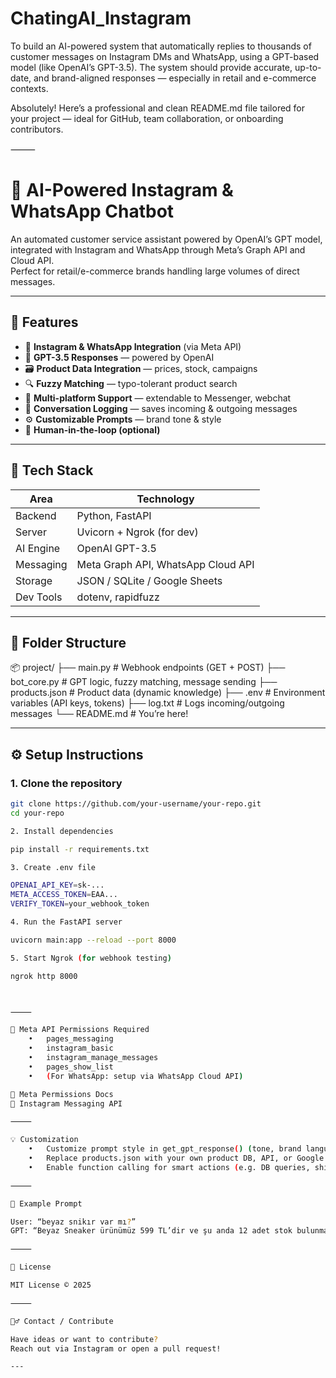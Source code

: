 # ChatingAI_Instagram
To build an AI-powered system that automatically replies to thousands of customer messages on Instagram DMs and WhatsApp, using a GPT-based model (like OpenAI’s GPT-3.5). The system should provide accurate, up-to-date, and brand-aligned responses — especially in retail and e-commerce contexts.

Absolutely! Here’s a professional and clean README.md file tailored for your project — ideal for GitHub, team collaboration, or onboarding contributors.

⸻



# 🤖 AI-Powered Instagram & WhatsApp Chatbot

An automated customer service assistant powered by OpenAI’s GPT model, integrated with Instagram and WhatsApp through Meta’s Graph API and Cloud API.  
Perfect for retail/e-commerce brands handling large volumes of direct messages.

---

## 📌 Features

- 🔗 **Instagram & WhatsApp Integration** (via Meta API)
- 🧠 **GPT-3.5 Responses** — powered by OpenAI
- 🗃️ **Product Data Integration** — prices, stock, campaigns
- 🔍 **Fuzzy Matching** — typo-tolerant product search
- 💬 **Multi-platform Support** — extendable to Messenger, webchat
- 🧾 **Conversation Logging** — saves incoming & outgoing messages
- ⚙️ **Customizable Prompts** — brand tone & style
- 👤 **Human-in-the-loop (optional)**

---

## 🚀 Tech Stack

| Area          | Technology        |
|---------------|-------------------|
| Backend       | Python, FastAPI   |
| Server        | Uvicorn + Ngrok (for dev) |
| AI Engine     | OpenAI GPT-3.5    |
| Messaging     | Meta Graph API, WhatsApp Cloud API |
| Storage       | JSON / SQLite / Google Sheets |
| Dev Tools     | dotenv, rapidfuzz |

---

## 📁 Folder Structure

📦 project/
├── main.py                  # Webhook endpoints (GET + POST)
├── bot_core.py              # GPT logic, fuzzy matching, message sending
├── products.json            # Product data (dynamic knowledge)
├── .env                     # Environment variables (API keys, tokens)
├── log.txt                  # Logs incoming/outgoing messages
└── README.md                # You’re here!

---

## ⚙️ Setup Instructions

### 1. Clone the repository
```bash
git clone https://github.com/your-username/your-repo.git
cd your-repo

2. Install dependencies

pip install -r requirements.txt

3. Create .env file

OPENAI_API_KEY=sk-...
META_ACCESS_TOKEN=EAA...
VERIFY_TOKEN=your_webhook_token

4. Run the FastAPI server

uvicorn main:app --reload --port 8000

5. Start Ngrok (for webhook testing)

ngrok http 8000



⸻

🔐 Meta API Permissions Required
	•	pages_messaging
	•	instagram_basic
	•	instagram_manage_messages
	•	pages_show_list
	•	(For WhatsApp: setup via WhatsApp Cloud API)

📘 Meta Permissions Docs
📘 Instagram Messaging API

⸻

💡 Customization
	•	Customize prompt style in get_gpt_response() (tone, brand language)
	•	Replace products.json with your own product DB, API, or Google Sheet
	•	Enable function calling for smart actions (e.g. DB queries, shipping ETA)

⸻

🧪 Example Prompt

User: “beyaz snikır var mı?”
GPT: “Beyaz Sneaker ürünümüz 599 TL’dir ve şu anda 12 adet stok bulunmaktadır. Ayrıca ‘2 al 1 bedava’ kampanyası geçerlidir!”

⸻

📝 License

MIT License © 2025

⸻

🙋‍♂️ Contact / Contribute

Have ideas or want to contribute?
Reach out via Instagram or open a pull request!

---

